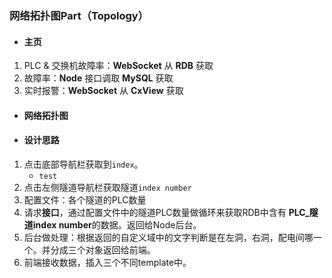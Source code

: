 ### 网络拓扑图Part（Topology）
- #### 主页
1. PLC & 交换机故障率：**WebSocket** 从 **RDB** 获取
1. 故障率：**Node** 接口调取 **MySQL** 获取
1. 实时报警：**WebSocket** 从 **CxView** 获取

- #### 网络拓扑图



- #### 设计思路
1. 点击底部导航栏获取到`index`。
    - `test`
1. 点击左侧隧道导航栏获取隧道`index number`
1. 配置文件：各个隧道的PLC数量
1. 请求**接口**，通过配置文件中的隧道PLC数量做循环来获取RDB中含有 **PLC_隧道index number**的数据。返回给Node后台。
1. 后台做处理：根据返回的自定义域中的文字判断是在左洞，右洞，配电间哪一个。并分成三个对象返回给前端。
1. 前端接收数据，插入三个不同template中。
